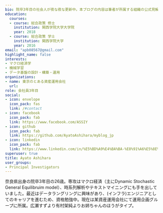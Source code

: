 ```yaml
---
bio: 院卒3年目の社会人が夜な夜な更新中。本ブログの内容は筆者が所属する組織の公式見解とは全く関係ありません。
education:
  courses:
  - course: 総合政策 修士
    institution: 関西学院大学大学院
    year: 2018
  - course: 総合政策 学士
    institution: 関西学院大学
    year: 2016
email: "apb08567@gmail.com"
highlight_name: false
interests:
- マクロ経済学
- 機械学習
- データ基盤の設計・構築・運用
organizations:
- name: 東京のとある資産運用会社
  url: 
role: 会社員3年目
social:
- icon: envelope
  icon_pack: fas
  link: /#contact
- icon: facebook
  icon_pack: fab
  link: https://www.facebook.com/ASSIY
- icon: github
  icon_pack: fab
  link: https://github.com/AyatoAshihara/myblog_jp
- icon: linkedin
  icon_pack: fab
  link: https://www.linkedin.com/in/%E5%BD%A9%E4%BA%BA-%E8%91%A6%E5%8E%9F-9391b7143/
superuser: true
title: Ayato Ashihara
user_groups:
- Principal Investigators
---
```


奈良県出身の院卒3年目の26歳。専攻はマクロ経済（主にDynamic Stochastic General Equilibruim model）、時系列解析やテキストマイニングにも手を出していました。最近はデータラングリングに興味があり、(インフラ)エンジニアとしてのキャリアを進むため、資格勉強中。現在は某資産運用会社にて運用企画グループに所属。広瀬すずより有村架純よりお姉ちゃんのほうがタイプ。